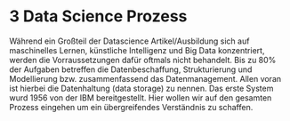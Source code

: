 # 3 Data Science Prozess <a id="3_Data_Science_Prozess"></a>

Während ein Großteil der Datascience Artikel/Ausbildung sich auf maschinelles Lernen, künstliche Intelligenz und Big Data konzentriert, werden die Vorraussetzungen dafür oftmals nicht behandelt. Bis zu 80% der Aufgaben betreffen die Datenbeschaffung, Strukturierung und Modellierung bzw. zusammenfassend das Datenmanagement. Allen voran ist hierbei die Datenhaltung (data storage) zu nennen. Das erste System wurd 1956 von der IBM bereitgestellt. Hier wollen wir auf den gesamten Prozess eingehen um ein übergreifendes Verständnis zu schaffen. 

